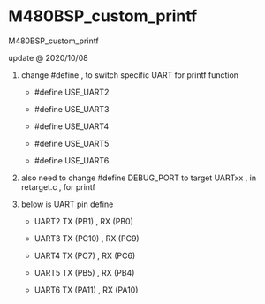 # M480BSP_custom_printf
 M480BSP_custom_printf

update @ 2020/10/08

1. change #define , to switch specific UART for printf function 

	- #define USE_UART2

	- #define USE_UART3

	- #define USE_UART4

	- #define USE_UART5

	- #define USE_UART6

2. also need to change #define DEBUG_PORT to target UARTxx , in retarget.c , for printf

3. below is UART pin define 
	
	- UART2 TX (PB1) , RX (PB0)
	
	- UART3 TX (PC10) , RX (PC9)	
	
	- UART4 TX (PC7) , RX (PC6)

	- UART5 TX (PB5) , RX (PB4)

	- UART6 TX (PA11) , RX (PA10)
		
		
